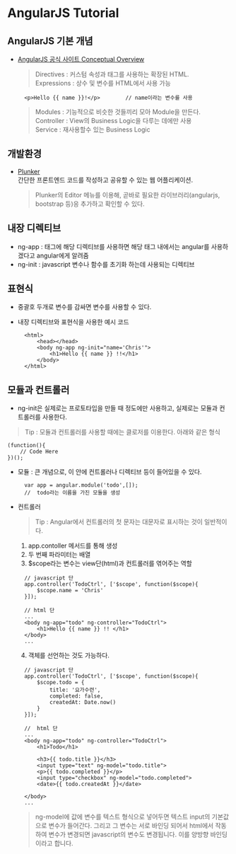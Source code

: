 # AngularJS Tutorial

## AngularJS 기본 개념
- [AngularJS 공식 사이트 Conceptual Overview](https://docs.angularjs.org/guide/concepts)

    > Directives : 커스텀 속성과 태그를 사용하는 확장된 HTML.<br>
    > Expressions : 상수 및 변수를 HTML에서 사용 가능

        <p>Hello {{ name }}!</p>        // name이라는 변수를 사용
    
    > Modules : 기능적으로 비슷한 것들끼리 모아 Module을 만든다.<br>
    > Controller : View의 Business Logic을 다루는 데에만 사용<br>
    > Service : 재사용할수 있는 Business Logic<br>

## 개발환경

- [Plunker](https://plnkr.co/)<br>
간단한 프론트엔드 코드를 작성하고 공유할 수 있는 웹 어플리케이션.
    > Plunker의 Editor 메뉴를 이용해, 곧바로 필요한 라이브러리(angularjs, bootstrap 등)응 추가하고 확인할 수 있다.

## 내장 디렉티브
- ng-app : 태그에 해당 디렉티브를 사용하면 해당 태그 내에서는 angular를 사용하겠다고 angular에게 알려줌
- ng-init : javascript 변수나 함수를 초기화 하는데 사용되는 디렉티브

## 표현식
- 중괄호 두개로 변수를 감싸면 변수를 사용할 수 있다.
- 내장 디렉티브와 표현식을 사용한 예시 코드

        <html>
            <head></head>
            <body ng-app ng-init="name='Chris'">
                <h1>Hello {{ name }} !!</h1>
            </body>
        </html>

## 모듈과 컨트롤러
- ng-init은 실제로는 프로토타입을 만들 때 정도에만 사용하고, 실제로는 모듈과 컨트롤러를 사용한다.

> Tip : 모듈과 컨트롤러를 사용할 때에는 클로저를 이용한다. 아래와 같은 형식
 
    (function(){
        // Code Here
    })();

- 모듈 : 큰 개념으로, 이 안에 컨트롤러나 디렉티브 등이 들어있을 수 있다.

        var app = angular.module('todo',[]);
        //  todo라는 이름을 가진 모듈을 생성

- 컨트롤러
    > Tip : Angular에서 컨트롤러의 첫 문자는 대문자로 표시하는 것이 일반적이다.

    1. app.contoller 메서드를 통해 생성
    2. 두 번째 파라미터는 배열
    3. $scope라는 변수는 view단(html)과 컨트롤러를 엮어주는 역할

    >
        // javascript 단
        app.controller('TodoCtrl', ['$scope', function($scope){
            $scope.name = 'Chris'
        }]);
    >
        // html 단
        ...
        <body ng-app="todo" ng-controller="TodoCtrl">
            <h1>Hello {{ name }} !! </h1>
        </body>
        ...

    4. 객체를 선언하는 것도 가능하다.
    >
        // javascript 단
        app.controller('TodoCtrl', ['$scope', function($scope){
            $scope.todo = {
                title: '요가수련',
                completed: false,
                createdAt: Date.now()
            }
        }]);
    >
        //  html 단
        ...
        <body ng-app="todo" ng-controller="TodoCtrl">
            <h1>Todo</h1>

            <h3>{{ todo.title }}</h3>
            <input type="text" ng-model="todo.title">
            <p>{{ todo.completed }}</p>
            <input type="checkbox" ng-model="todo.completed">
            <date>{{ todo.createdAt }}</date>

        </body>
        ...

    > ng-model에 값에 변수를 텍스트 형식으로 넣어두면 텍스트 input의 기본값으로 변수가 들어간다. 그리고 그 변수는 서로 바인딩 되어서 html에서 작동하여 변수가 변경되면 javascript의 변수도 변경됩니다. 이를 양방향 바인딩이라고 합니다.

